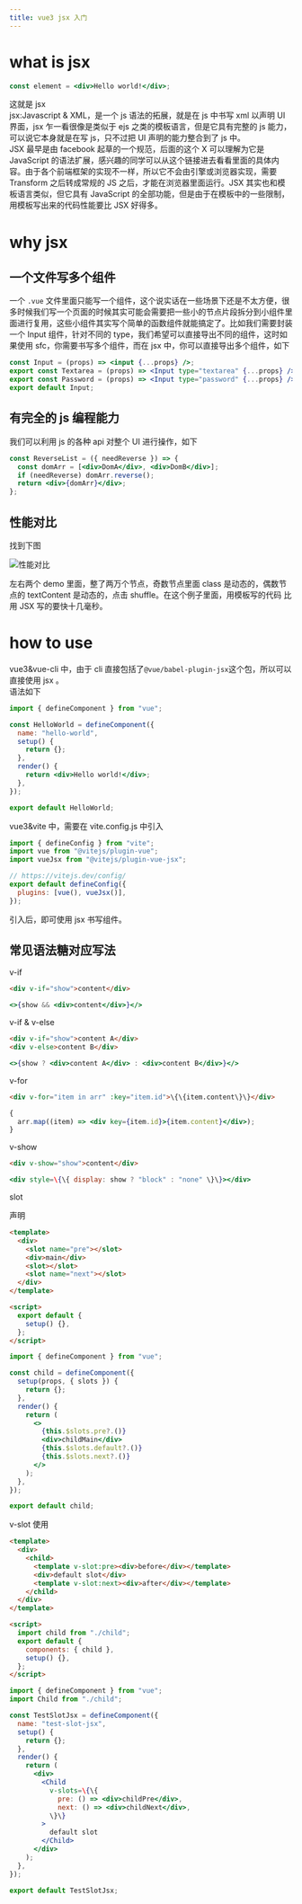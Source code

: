 ```yaml
---
title: vue3 jsx 入门
---
```


# what is jsx

```jsx
const element = <div>Hello world!</div>;
```

这就是 jsx  
jsx:Javascript & XML，是一个 js 语法的拓展，就是在 js 中书写 xml 以声明 UI 界面，jsx 乍一看很像是类似于 ejs 之类的模板语言，但是它具有完整的 js 能力，可以说它本身就是在写 js，只不过把 UI 声明的能力整合到了 js 中。  
JSX 最早是由 facebook 起草的一个规范，后面的这个 X 可以理解为它是 JavaScript 的语法扩展，感兴趣的同学可以从这个链接进去看看里面的具体内容。由于各个前端框架的实现不一样，所以它不会由引擎或浏览器实现，需要 Transform 之后转成常规的 JS 之后，才能在浏览器里面运行。JSX 其实也和模板语言类似，但它具有 JavaScript 的全部功能，但是由于在模板中的一些限制，用模板写出来的代码性能要比 JSX 好得多。

<!-- Benchmark: 340.9560546875 ms -->
<!-- BenchmarkSFC: 195.54296875 ms -->

# why jsx

## 一个文件写多个组件

一个 `.vue` 文件里面只能写一个组件，这个说实话在一些场景下还是不太方便，很多时候我们写一个页面的时候其实可能会需要把一些小的节点片段拆分到小组件里面进行复用，这些小组件其实写个简单的函数组件就能搞定了。比如我们需要封装一个 Input 组件，针对不同的 type，我们希望可以直接导出不同的组件，这时如果使用 sfc，你需要书写多个组件，而在 jsx 中，你可以直接导出多个组件，如下

```jsx
const Input = (props) => <input {...props} />;
export const Textarea = (props) => <Input type="textarea" {...props} />;
export const Password = (props) => <Input type="password" {...props} />;
export default Input;
```

## 有完全的 js 编程能力

我们可以利用 js 的各种 api 对整个 UI 进行操作，如下

```jsx
const ReverseList = ({ needReverse }) => {
  const domArr = [<div>DomA</div>, <div>DomB</div>];
  if (needReverse) domArr.reverse();
  return <div>{domArr}</div>;
};
```

## 性能对比

找到下图

![性能对比](./jsximg/713F690C-008E-4DEF-90DA-D322AA6DA3C7.png)

左右两个 demo 里面，整了两万个节点，奇数节点里面 class 是动态的，偶数节点的 textContent 是动态的，点击 shuffle。在这个例子里面，用模板写的代码 比用 JSX 写的要快十几毫秒。

# how to use

vue3&vue-cli 中，由于 cli 直接包括了`@vue/babel-plugin-jsx`这个包，所以可以直接使用 jsx 。  
语法如下

```jsx
import { defineComponent } from "vue";

const HelloWorld = defineComponent({
  name: "hello-world",
  setup() {
    return {};
  },
  render() {
    return <div>Hello world!</div>;
  },
});

export default HelloWorld;
```

vue3&vite 中，需要在 vite.config.js 中引入

```jsx
import { defineConfig } from "vite";
import vue from "@vitejs/plugin-vue";
import vueJsx from "@vitejs/plugin-vue-jsx";

// https://vitejs.dev/config/
export default defineConfig({
  plugins: [vue(), vueJsx()],
});
```

引入后，即可使用 jsx 书写组件。

## 常见语法糖对应写法

v-if

```html
<div v-if="show">content</div>
```

```jsx
<>{show && <div>content</div>}</>
```

v-if & v-else

```html
<div v-if="show">content A</div>
<div v-else>content B</div>
```

```jsx
<>{show ? <div>content A</div> : <div>content B</div>}</>
```

v-for

```html
<div v-for="item in arr" :key="item.id">\{\{item.content\}\}</div>
```

```jsx
{
  arr.map((item) => <div key={item.id}>{item.content}</div>);
}
```

v-show

```html
<div v-show="show">content</div>
```

```jsx
<div style=\{\{ display: show ? "block" : "none" \}\}></div>
```

slot

声明

```html
<template>
  <div>
    <slot name="pre"></slot>
    <div>main</div>
    <slot></slot>
    <slot name="next"></slot>
  </div>
</template>

<script>
  export default {
    setup() {},
  };
</script>
```

```jsx
import { defineComponent } from "vue";

const child = defineComponent({
  setup(props, { slots }) {
    return {};
  },
  render() {
    return (
      <>
        {this.$slots.pre?.()}
        <div>childMain</div>
        {this.$slots.default?.()}
        {this.$slots.next?.()}
      </>
    );
  },
});

export default child;
```

v-slot
使用

```html
<template>
  <div>
    <child>
      <template v-slot:pre><div>before</div></template>
      <div>default slot</div>
      <template v-slot:next><div>after</div></template>
    </child>
  </div>
</template>

<script>
  import child from "./child";
  export default {
    components: { child },
    setup() {},
  };
</script>
```

```jsx
import { defineComponent } from "vue";
import Child from "./child";

const TestSlotJsx = defineComponent({
  name: "test-slot-jsx",
  setup() {
    return {};
  },
  render() {
    return (
      <div>
        <Child
          v-slots=\{\{
            pre: () => <div>childPre</div>,
            next: () => <div>childNext</div>,
          \}\}
        >
          default slot
        </Child>
      </div>
    );
  },
});

export default TestSlotJsx;
```
